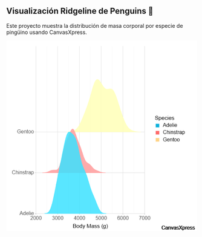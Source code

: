 ## Visualización Ridgeline de Penguins 🐧

Este proyecto muestra la distribución de masa corporal por especie de pingüino usando CanvasXpress.

![Gráfico Ridgeline](images/ridgeline_species.png)
